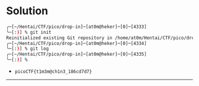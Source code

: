 # Solution

```bash
╭─[~/Hentai/CTF/pico/drop-in]─[at0m@heker]─[0]─[4333]
╰─[:)] % git init
Reinitialized existing Git repository in /home/at0m/Hentai/CTF/pico/drop-in/.git/
╭─[~/Hentai/CTF/pico/drop-in]─[at0m@heker]─[0]─[4334]
╰─[:)] % git log 
╭─[~/Hentai/CTF/pico/drop-in]─[at0m@heker]─[0]─[4335]
╰─[:)] % 
```

- `picoCTF{t1m3m@ch1n3_186cd7d7}`

---